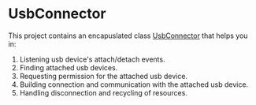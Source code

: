 # UsbConnector
This project contains an encapuslated class [UsbConnector](https://github.com/ZENG-Yuhao/UsbConnector/blob/master/app/src/main/java/com/zeng/example/usbconnector/UsbConnector/UsbConnector.java) that helps you in:

1) Listening usb device's attach/detach events.  
2) Finding attached usb devices.  
3) Requesting permission for the attached usb device.  
4) Building connection and communication with the attached usb device.    
5) Handling disconnection and recycling of resources.    
